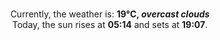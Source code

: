 <p  align="center"><br/>Currently, the weather is: <b> 19°C, <i>overcast clouds</i></b></br>Today, the sun rises at <b>05:14</b> and sets at <b>19:07</b>.</p>